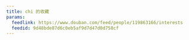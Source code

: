 ```yaml
---
title: chi 的收藏
params:
  feedlink: https://www.douban.com/feed/people/119863166/interests
  feedid: 9d48bde87d6c0eb5af9d7d47d0d758cf
---
```

